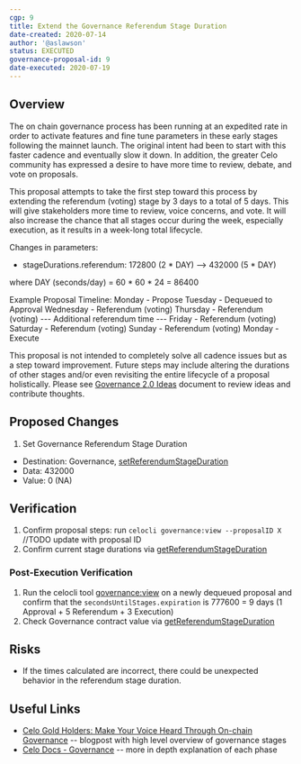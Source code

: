 ```yaml
---
cgp: 9
title: Extend the Governance Referendum Stage Duration
date-created: 2020-07-14
author: '@aslawson'
status: EXECUTED
governance-proposal-id: 9
date-executed: 2020-07-19
---
```


## Overview

The on chain governance process has been running at an expedited rate in order to activate features and fine tune parameters in these early stages following the mainnet launch.  The original intent had been to start with this faster cadence and eventually slow it down.  In addition, the greater Celo community has expressed a desire to have more time to review, debate, and vote on proposals.

This proposal attempts to take the first step toward this process by extending the referendum (voting) stage by 3 days to a total of 5 days.  This will give stakeholders more time to review, voice concerns, and vote.  It will also increase the chance that all stages occur during the week, especially execution, as it results in a week-long total lifecycle. 

Changes in parameters:

- stageDurations.referendum: 172800 (2 * DAY) --> 432000 (5 * DAY)

where DAY (seconds/day) = 60 * 60 * 24 = 86400

Example Proposal Timeline:
Monday - Propose
Tuesday - Dequeued to Approval
Wednesday - Referendum (voting)
Thursday - Referendum (voting)
--- Additional referendum time ---
Friday - Referendum (voting)
Saturday - Referendum (voting)
Sunday - Referendum (voting)
Monday - Execute

This proposal is not intended to completely solve all cadence issues but as a step toward improvement.  Future steps may include altering the durations of other stages and/or even revisiting the entire lifecycle of a proposal holistically.  Please see [Governance 2.0 Ideas](https://docs.google.com/document/d/1_aLO9xnO6ho02BuFGTReuNsDWMEhDS4Omsc48CiN4O8/edit?usp=sharing) document to review ideas and contribute thoughts.

## Proposed Changes

1. Set Governance Referendum Stage Duration
  - Destination: Governance, [setReferendumStageDuration](https://github.com/celo-org/celo-monorepo/blob/de09a44f5ea2c2116506a6b3d05dcaaef92d4fad/packages/protocol/contracts/governance/Governance.sol#L308)
  - Data: 432000
  - Value: 0 (NA)

## Verification

1. Confirm proposal steps: run `celocli governance:view --proposalID X` //TODO update with proposal ID
2. Confirm current stage durations via [getReferendumStageDuration](https://github.com/celo-org/celo-monorepo/blob/de09a44f5ea2c2116506a6b3d05dcaaef92d4fad/packages/protocol/contracts/governance/Governance.sol#L7785)

### Post-Execution Verification

1. Run the celocli tool [governance:view](https://docs.celo.org/command-line-interface/governance#view) on a newly dequeued proposal and confirm that the `secondsUntilStages.expiration` is 777600 = 9 days (1 Approval + 5 Referendum + 3 Execution)
2. Check Governance contract value via [getReferendumStageDuration](https://github.com/celo-org/celo-monorepo/blob/de09a44f5ea2c2116506a6b3d05dcaaef92d4fad/packages/protocol/contracts/governance/Governance.sol#L7785)

## Risks

- If the times calculated are incorrect, there could be unexpected behavior in the referendum stage duration.

## Useful Links

* [Celo Gold Holders: Make Your Voice Heard Through On-chain Governance](https://medium.com/celoorg/celo-gold-holders-make-your-voice-heard-through-on-chain-governance-96cb5a1e8b90) -- blogpost with high level overview of governance stages
* [Celo Docs - Governance](https://docs.celo.org/celo-codebase/protocol/governance) -- more in depth explanation of each phase
